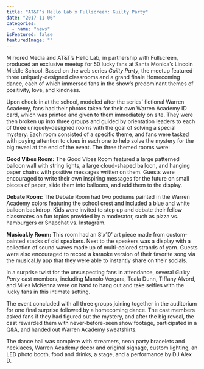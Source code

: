 ```yaml
---
title: "AT&T’s Hello Lab x Fullscreen: Guilty Party"
date: "2017-11-06"
categories: 
  - name: "news"
isFeatured: false
featuredImage: ""
---
```


Mirrored Media and AT&T’s Hello Lab, in partnership with Fullscreen, produced an exclusive meetup for 50 lucky fans at Santa Monica’s Lincoln Middle School. Based on the web series _Guilty Party_, the meetup featured three uniquely-designed classrooms and a grand finale Homecoming dance, each of which immersed fans in the show’s predominant themes of positivity, love, and kindness.

Upon check-in at the school, modeled after the series’ fictional Warren Academy, fans had their photos taken for their own Warren Academy ID card, which was printed and given to them immediately on site. They were then broken up into three groups and guided by orientation leaders to each of three uniquely-designed rooms with the goal of solving a special mystery. Each room consisted of a specific theme, and fans were tasked with paying attention to clues in each one to help solve the mystery for the big reveal at the end of the event. The three themed rooms were:

**Good Vibes Room:** The Good Vibes Room featured a large patterned balloon wall with string lights, a large cloud-shaped balloon, and hanging paper chains with positive messages written on them. Guests were encouraged to write their own inspiring messages for the future on small pieces of paper, slide them into balloons, and add them to the display.

**Debate Room:** The Debate Room had two podiums painted in the Warren Academy colors featuring the school crest and included a blue and white balloon backdrop. Kids were invited to step up and debate their fellow classmates on fun topics provided by a moderator, such as pizza vs. hamburgers or Snapchat vs. Instagram.

**Musical.ly Room:** This room had an 8’x10’ art piece made from custom-painted stacks of old speakers. Next to the speakers was a display with a collection of sound waves made up of multi-colored strands of yarn. Guests were also encouraged to record a karaoke version of their favorite song via the musical.ly app that they were able to instantly share on their socials.

In a surprise twist for the unsuspecting fans in attendance, several _Guilty Party_ cast members, including Manolo Vergara, Teala Dunn, Tiffany Alvord, and Miles McKenna were on hand to hang out and take selfies with the lucky fans in this intimate setting.

The event concluded with all three groups joining together in the auditorium for one final surprise followed by a homecoming dance. The cast members asked fans if they had figured out the mystery, and after the big reveal, the cast rewarded them with never-before-seen show footage, participated in a Q&A, and handed out Warren Academy sweatshirts.

The dance hall was complete with streamers, neon party bracelets and necklaces, Warren Academy decor and original signage, custom lighting, an LED photo booth, food and drinks, a stage, and a performance by DJ Alex D.
